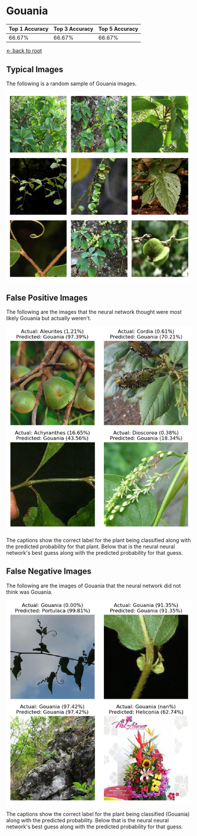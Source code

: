 
# Gouania

| Top 1 Accuracy | Top 3 Accuracy | Top 5 Accuracy | 
| --- | --- | --- |
| 66.67% | 66.67% | 66.67% | 

[← back to root](https://github.com/HACC2018/ohia.ai#results)

## Typical Images
The following is a random sample of Gouania images.
<p align="center"> <img src="../../../figures/typical/Gouania.png?raw=true"> </p>

## False Positive Images
The following are the images that the neural network thought were most likely Gouania but actually weren't.  
<p align="center"> <img src="../../../figures/false_positives/Gouania.png?raw=true"> </p>
The captions show the correct label for the plant being classified along with the predicted probability for that plant.  Below that is the neural neural network's best guess along with the predicted probability for that guess.

## False Negative Images
The following are the images of Gouania that the neural network did not think was Gouania.  
<p align="center"> <img src="../../../figures/false_negatives/Gouania.png?raw=true"> </p>
The captions show the correct label for the plant being classified (Gouania) along with the predicted probability.  Below that is the neural neural network's best guess along with the predicted probability for that guess.
